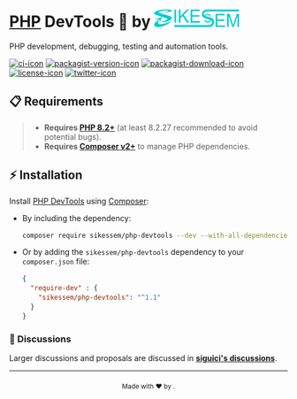 # [PHP](https://php.net/) DevTools 🧪 by [<img src="https://github.com/sikessem/art/blob/HEAD/images/logo.svg" alt="Sikessem" height="32" />](https://github.com/Sikessem "Sikessem")

PHP development, debugging, testing and automation tools.

[![ci-icon]][ci-link]
[![packagist-version-icon]][packagist-version-link]
[![packagist-download-icon]][packagist-download-link]
[![license-icon]][license-link]
[![twitter-icon]][twitter-link]

## 📋 Requirements

> - **Requires [PHP 8.2+](https://php.net/releases/)**
(at least 8.2.27 recommended to avoid potential bugs).
> - **Requires [Composer v2+](https://getcomposer.org/)** to manage PHP dependencies.

## ⚡️ Installation

Install [PHP DevTools](https://packagist.org/packages/sikessem/php-devtools)
using [Composer](https://getcomposer.org/):

- By including the dependency:

  ```bash
  composer require sikessem/php-devtools --dev --with-all-dependencies
  ```

- Or by adding the `sikessem/php-devtools` dependency to your `composer.json` file:

  ```json
  {
    "require-dev" : {
      "sikessem/php-devtools": "^1.1"
    }
  }
  ```

### 💬 Discussions

Larger discussions and proposals are discussed in [**siguici's discussions**][discuss-link].

***

<div align="center"><sub>Made with ❤︎ by <a href="https://twitter.com/intent/follow?screen_name=siguici" style="content:url(https://img.shields.io/twitter/follow/siguici.svg?label=@siguici);margin-bottom:-6px">@siguici</a>.</sub></div>

[siguici-link]: https://github.com/siguici "⚡ Sigui Kessé Emmanuel"

[packagist-version-icon]: https://img.shields.io/packagist/v/sikessem/php-devtools
[packagist-version-link]: https://packagist.org/packages/sikessem/php-devtools "DevTools Releases"

[packagist-download-icon]: https://img.shields.io/packagist/dt/sikessem/php-devtools
[packagist-download-link]: https://packagist.org/packages/sikessem/php-devtools "DevTools Downloads"

[ci-icon]: https://github.com/sikessem/php-devtools/workflows/CI/badge.svg
[ci-link]: https://github.com/sikessem/php-devtools/actions "DevTools CI"

[twitter-icon]: https://img.shields.io/twitter/follow/siguici.svg?label=@siguici
[twitter-link]: https://twitter.com/intent/follow?screen_name=siguici "Ping ⚡ Sigui"

[license-icon]: https://img.shields.io/badge/license-MIT-blue.svg
[license-link]: https://github.com/sikessem/php-devtools/blob/HEAD/LICENSE "DevTools License"

[discuss-link]: https://github.com/orgs/Sikessem/discussions

